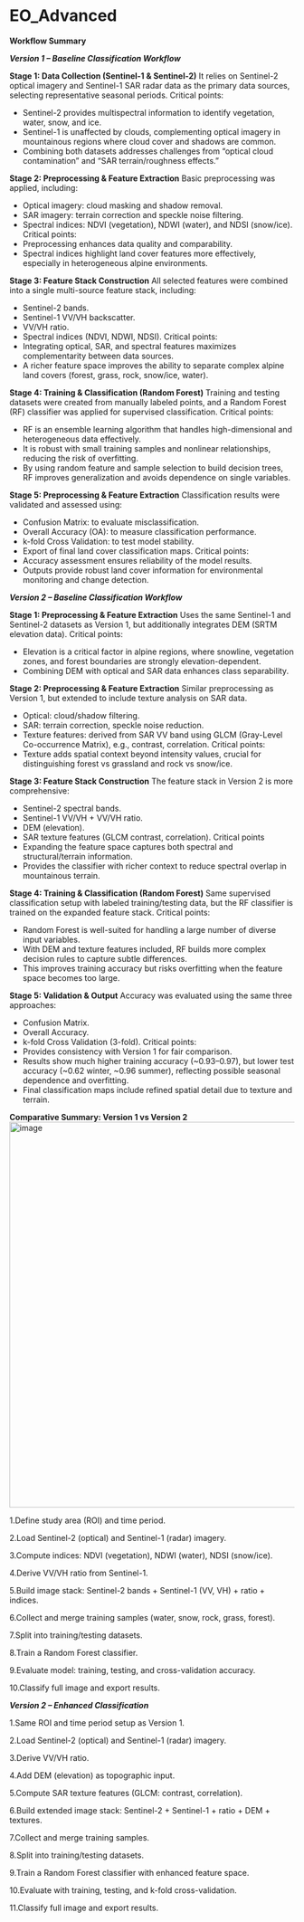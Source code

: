 # EO_Advanced
**Workflow Summary**

***Version 1 – Baseline Classification Workflow***

****Stage 1: Data Collection (Sentinel-1 & Sentinel-2)****
It relies on Sentinel-2 optical imagery and Sentinel-1 SAR radar data as the primary data sources, selecting representative seasonal periods.
Critical points:
 - Sentinel-2 provides multispectral information to identify vegetation, water, snow, and ice.
 - Sentinel-1 is unaffected by clouds, complementing optical imagery in mountainous regions where cloud cover and shadows are common.
 - Combining both datasets addresses challenges from “optical cloud contamination” and “SAR terrain/roughness effects.”

****Stage 2: Preprocessing & Feature Extraction****
Basic preprocessing was applied, including:
 - Optical imagery: cloud masking and shadow removal.
 - SAR imagery: terrain correction and speckle noise filtering.
 - Spectral indices: NDVI (vegetation), NDWI (water), and NDSI (snow/ice).
Critical points:
 - Preprocessing enhances data quality and comparability.
 - Spectral indices highlight land cover features more effectively, especially in heterogeneous alpine environments.

****Stage 3: Feature Stack Construction****
All selected features were combined into a single multi-source feature stack, including:
 - Sentinel-2 bands.
 - Sentinel-1 VV/VH backscatter.
 - VV/VH ratio.
 - Spectral indices (NDVI, NDWI, NDSI).
Critical points:
 - Integrating optical, SAR, and spectral features maximizes complementarity between data sources.
 - A richer feature space improves the ability to separate complex alpine land covers (forest, grass, rock, snow/ice, water).

****Stage 4: Training & Classification (Random Forest)****
Training and testing datasets were created from manually labeled points, and a Random Forest (RF) classifier was applied for supervised classification.
Critical points:
 - RF is an ensemble learning algorithm that handles high-dimensional and heterogeneous data effectively.
 - It is robust with small training samples and nonlinear relationships, reducing the risk of overfitting.
 - By using random feature and sample selection to build decision trees, RF improves generalization and avoids dependence on single variables.

****Stage 5: Preprocessing & Feature Extraction****
Classification results were validated and assessed using:
 - Confusion Matrix: to evaluate misclassification.
 - Overall Accuracy (OA): to measure classification performance.
 - k-fold Cross Validation: to test model stability.
 - Export of final land cover classification maps.
Critical points:
 - Accuracy assessment ensures reliability of the model results.
 - Outputs provide robust land cover information for environmental monitoring and change detection.



***Version 2 – Baseline Classification Workflow***

****Stage 1: Preprocessing & Feature Extraction****
Uses the same Sentinel-1 and Sentinel-2 datasets as Version 1, but additionally integrates DEM (SRTM elevation data).
Critical points:
 - Elevation is a critical factor in alpine regions, where snowline, vegetation zones, and forest boundaries are strongly elevation-dependent.
 - Combining DEM with optical and SAR data enhances class separability.

****Stage 2: Preprocessing & Feature Extraction****
Similar preprocessing as Version 1, but extended to include texture analysis on SAR data.
 - Optical: cloud/shadow filtering.
 - SAR: terrain correction, speckle noise reduction.
 - Texture features: derived from SAR VV band using GLCM (Gray-Level Co-occurrence Matrix), e.g., contrast, correlation.
Critical points:
 - Texture adds spatial context beyond intensity values, crucial for distinguishing forest vs grassland and rock vs snow/ice.

****Stage 3: Feature Stack Construction****
The feature stack in Version 2 is more comprehensive:
 - Sentinel-2 spectral bands.
 - Sentinel-1 VV/VH + VV/VH ratio.
 - DEM (elevation).
 - SAR texture features (GLCM contrast, correlation).
Critical points
 - Expanding the feature space captures both spectral and structural/terrain information.
 - Provides the classifier with richer context to reduce spectral overlap in mountainous terrain.

****Stage 4: Training & Classification (Random Forest)****
Same supervised classification setup with labeled training/testing data, but the RF classifier is trained on the expanded feature stack.
Critical points:
 - Random Forest is well-suited for handling a large number of diverse input variables.
 - With DEM and texture features included, RF builds more complex decision rules to capture subtle differences.
 - This improves training accuracy but risks overfitting when the feature space becomes too large.

****Stage 5: Validation & Output****
Accuracy was evaluated using the same three approaches:
 - Confusion Matrix.
 - Overall Accuracy.
 - k-fold Cross Validation (3-fold).
Critical points:
 - Provides consistency with Version 1 for fair comparison.
 - Results show much higher training accuracy (~0.93–0.97), but lower test accuracy (~0.62 winter, ~0.96 summer), reflecting possible seasonal dependence and overfitting.
 - Final classification maps include refined spatial detail due to texture and terrain.



****Comparative Summary: Version 1 vs Version 2****
<img width="556" height="682" alt="image" src="https://github.com/user-attachments/assets/d4ff2391-3b7a-47a8-bcaf-e1a05bc0308d" />






1.Define study area (ROI) and time period.

2.Load Sentinel-2 (optical) and Sentinel-1 (radar) imagery.

3.Compute indices: NDVI (vegetation), NDWI (water), NDSI (snow/ice).

4.Derive VV/VH ratio from Sentinel-1.

5.Build image stack: Sentinel-2 bands + Sentinel-1 (VV, VH) + ratio + indices.

6.Collect and merge training samples (water, snow, rock, grass, forest).

7.Split into training/testing datasets.

8.Train a Random Forest classifier.

9.Evaluate model: training, testing, and cross-validation accuracy.

10.Classify full image and export results.


***Version 2 – Enhanced Classification***

1.Same ROI and time period setup as Version 1.

2.Load Sentinel-2 (optical) and Sentinel-1 (radar) imagery.

3.Derive VV/VH ratio.

4.Add DEM (elevation) as topographic input.

5.Compute SAR texture features (GLCM: contrast, correlation).

6.Build extended image stack: Sentinel-2 + Sentinel-1 + ratio + DEM + textures.

7.Collect and merge training samples.

8.Split into training/testing datasets.

9.Train a Random Forest classifier with enhanced feature space.

10.Evaluate with training, testing, and k-fold cross-validation.

11.Classify full image and export results.
